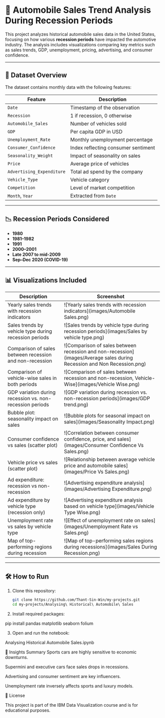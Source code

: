 # 🚗 Automobile Sales Trend Analysis During Recession Periods

This project analyzes historical automobile sales data in the United States, focusing on how various **recession periods** have impacted the automotive industry. The analysis includes visualizations comparing key metrics such as sales trends, GDP, unemployment, pricing, advertising, and consumer confidence.

---

## 📁 Dataset Overview

The dataset contains monthly data with the following features:

| Feature | Description |
|--------|-------------|
| `Date` | Timestamp of the observation |
| `Recession` | 1 if recession, 0 otherwise |
| `Automobile_Sales` | Number of vehicles sold |
| `GDP` | Per capita GDP in USD |
| `Unemployment_Rate` | Monthly unemployment percentage |
| `Consumer_Confidence` | Index reflecting consumer sentiment |
| `Seasonality_Weight` | Impact of seasonality on sales |
| `Price` | Average price of vehicles |
| `Advertising_Expenditure` | Total ad spend by the company |
| `Vehicle_Type` | Vehicle category |
| `Competition` | Level of market competition |
| `Month`, `Year` | Extracted from `Date` |

---

## 📉 Recession Periods Considered

- **1980**
- **1981–1982**
- **1991**
- **2000–2001**
- **Late 2007 to mid-2009**
- **Sep–Dec 2020 (COVID-19)**

---

## 📊 Visualizations Included

| Description | Screenshot |
|------------|------------|
| Yearly sales trends with recession indicators | ![Yearly sales trends with recession indicators](images/Automobile Sales.png) |
| Sales trends by vehicle type during recession periods | ![Sales trends by vehicle type during recession periods](images/Sales by vehicle type.png) |
| Comparison of sales between recession and non-recession | ![Comparison of sales between recession and non-recession](images/Average sales during Recession and Non Recession.png) |
| Comparison of vehicle-wise sales in both periods | ![Comparison of sales between recession and non-recession, Vehicle-Wise](images/Vehicle Wise.png) |
| GDP variation during recession vs. non-recession periods | ![GDP variation during recession vs. non-recession periods](images/GDP trend.png) |
| Bubble plot: seasonality impact on sales | ![Bubble plots for seasonal impact on sales](images/Seasonality Impact.png) |
| Consumer confidence vs sales (scatter plot) | ![Correlation between consumer confidence, price, and sales](images/Consumer Confidence Vs Sales.png) |
| Vehicle price vs sales (scatter plot) | ![Relationship between average vehicle price and automobile sales](images/Price Vs Sales.png) |
| Ad expenditure: recession vs non-recession | ![Advertising expenditure analysis](images/Advertising Expenditure.png) |
| Ad expenditure by vehicle type (recession only) | ![Advertising expenditure analysis based on vehicle type](images/Vehicle Type Wise.png) |
| Unemployment rate vs sales by vehicle type | ![Effect of unemployment rate on sales](images/Unemployment Rate vs Sales.png) |
| Map of top-performing regions during recession | ![Map of top-performing sales regions during recessions](images/Sales During Recession.png) |

---

## 🛠️ How to Run

1. Clone this repository:
   ```bash
   git clone https://github.com/Thant-Sin-Win/my-projects.git
   cd my-projects/Analysing\ Historical\ Automobile\ Sales

2. Install required packages:

pip install pandas matplotlib seaborn folium

3. Open and run the notebook:

Analysing Historical Automobile Sales.ipynb

📌 Insights Summary
Sports cars are highly sensitive to economic downturns.

Supermini and executive cars face sales drops in recessions.

Advertising and consumer sentiment are key influencers.

Unemployment rate inversely affects sports and luxury models.

🧾 License

This project is part of the IBM Data Visualization course and is for educational purposes.

